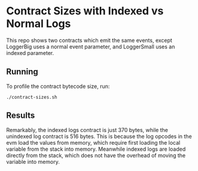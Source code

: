 # Contract Sizes with Indexed vs Normal Logs

This repo shows two contracts which emit the same events, except LoggerBig uses a normal event parameter, and LoggerSmall uses an indexed parameter.

## Running
To profile the contract bytecode size, run:
```
./contract-sizes.sh
```

## Results
Remarkably, the indexed logs contract is just 370 bytes, while the unindexed log contract is 516 bytes. This is because the log opcodes in the evm load the values from memory, which require first loading the local variable from the stack into memory. Meanwhile indexed logs are loaded directly from the stack, which does not have the overhead of moving the variable into memory.